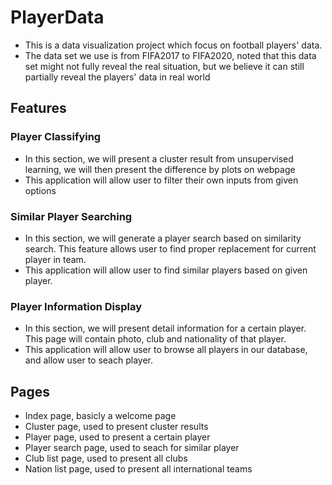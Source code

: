 # PlayerData
 - This is a data visualization project which focus on football players' data. 
 - The data set we use is from FIFA2017 to FIFA2020, noted that this data set might not fully reveal the real situation, but we believe it can still partially reveal the players' data in real world
## Features
### Player Classifying
 - In this section, we will present a cluster result from unsupervised learning, we will then present the difference by plots on webpage
 - This application will allow user to filter their own inputs from given options
### Similar Player Searching
 - In this section, we will generate a player search based on similarity search. This feature allows user to find proper replacement for current player in team.
 - This application will allow user to find similar players based on given player.
### Player Information Display
 - In this section, we will present detail information for a certain player. This page will contain photo, club and nationality of that player.
 - This application will allow user to browse all players in our database, and allow user to seach player.
## Pages
 - Index page, basicly a welcome page
 - Cluster page, used to present cluster results
 - Player page, used to present a certain player
 - Player search page, used to seach for similar player
 - Club list page, used to present all clubs
 - Nation list page, used to present all international teams